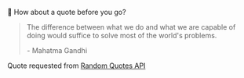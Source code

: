 📣 How about a quote before you go?

> The difference between what we do and what we are capable of doing would suffice to solve most of the world's problems.
>
> <p>- Mahatma Gandhi</p>

Quote requested from [Random Quotes API](https://github.com/lukePeavey/quotable)
